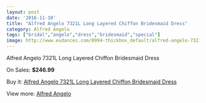 ```yaml
---
layout: post
date: '2016-11-10'
title: "Alfred Angelo 7321L Long Layered Chiffon Bridesmaid Dress"
category: Alfred Angelo
tags: ["bridal","angelo","dress","bridesmaid","special"]
image: http://www.eudances.com/8994-thickbox_default/alfred-angelo-7321l-long-layered-chiffon-bridesmaid-dress.jpg
---
```

Alfred Angelo 7321L Long Layered Chiffon Bridesmaid Dress

On Sales: **$246.99**
<a href="https://www.eudances.com/en/alfred-angelo/3021-alfred-angelo-7321l-long-layered-chiffon-bridesmaid-dress.html"><amp-img layout="responsive" width="600" height="600" src="//www.eudances.com/8994-thickbox_default/alfred-angelo-7321l-long-layered-chiffon-bridesmaid-dress.jpg" alt="Alfred Angelo 7321L Long Layered Chiffon Bridesmaid Dress 0" /></a>
<a href="https://www.eudances.com/en/alfred-angelo/3021-alfred-angelo-7321l-long-layered-chiffon-bridesmaid-dress.html"><amp-img layout="responsive" width="600" height="600" src="//www.eudances.com/8995-thickbox_default/alfred-angelo-7321l-long-layered-chiffon-bridesmaid-dress.jpg" alt="Alfred Angelo 7321L Long Layered Chiffon Bridesmaid Dress 1" /></a>

Buy it: [Alfred Angelo 7321L Long Layered Chiffon Bridesmaid Dress](https://www.eudances.com/en/alfred-angelo/3021-alfred-angelo-7321l-long-layered-chiffon-bridesmaid-dress.html "Alfred Angelo 7321L Long Layered Chiffon Bridesmaid Dress")

View more: [Alfred Angelo](https://www.eudances.com/en/51-alfred-angelo "Alfred Angelo")